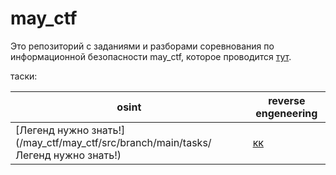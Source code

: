 # may_ctf

Это репозиторий с заданиями и разборами соревнования по информационной безопасности may_ctf, которое проводится [тут](https://ctfmay.sch9.ru/).

таски:

|osint|reverse engeneering|
|---|---|
|[Легенд нужно знать!](/may_ctf/may_ctf/src/branch/main/tasks/Легенд нужно знать!)|[кк](/may_ctf/may_ctf/src/branch/main/tasks/kk)|